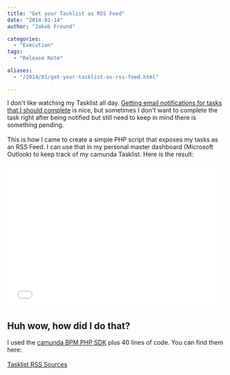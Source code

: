 ```yaml
---
title: "Get your Tasklist as RSS Feed"
date: "2014-01-14"
author: "Jakob Freund"

categories:
  - "Execution"
tags: 
  - "Release Note"

aliases:
  - "/2014/01/get-your-tasklist-as-rss-feed.html"

---
```


<div>
I don't like watching my Tasklist all day. <a href="http://blog.camunda.org/2013/10/how-to-send-email-when-usertask-is.html">Getting email notifications for tasks that I should complete</a> is nice, but sometimes I don't want to complete the task right after being notified but still need to keep in mind there is something pending.<br />
<br />
This is how I came to create a simple PHP script that exposes my tasks as an RSS Feed.  I can use that in my personal master dashboard (Microsoft Outlook) to keep track of my camunda Tasklist. Here is the result:<br />
<br />
<iframe allowfullscreen="" frameborder="0" height="331" mozallowfullscreen="" src="//player.vimeo.com/video/84108834?title=0&amp;portrait=0" webkitallowfullscreen="" width="500"></iframe>

<h2>Huh wow, how did I do that?</h2>
I used the <a href="http://camunda.github.io/camunda-bpm-php-sdk/">camunda BPM PHP SDK</a> plus 40 lines of code. You can find them here:<br />
<br />
<a href="https://github.com/camunda/camunda-bpm-php-sdk/blob/examples/example/oop/tasklistrss/index.php">Tasklist RSS Sources</a><br />
<br />
<br />
</div>